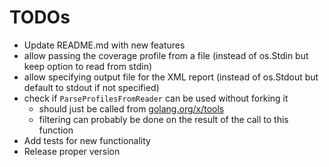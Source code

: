 # TODOs

- Update README.md with new features
- allow passing the coverage profile from a file (instead of os.Stdin but keep option to read from stdin)
- allow specifying output file for the XML report (instead of os.Stdout but default to stdout if not specified)
- check if `ParseProfilesFromReader` can be used without forking it
  - should just be called from [golang.org/x/tools](https://pkg.go.dev/golang.org/x/tools/cover)
  - filtering can probably be done on the result of the call to this function
- Add tests for new functionality
- Release proper version
